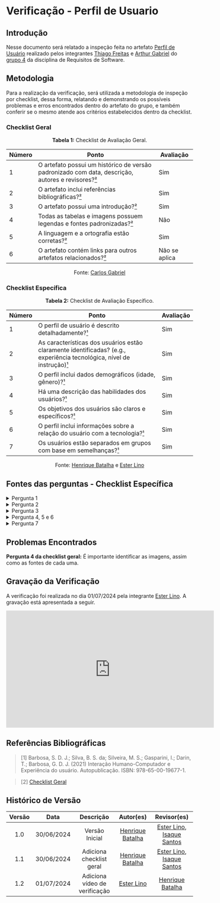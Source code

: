 # Verificação - Perfil de Usuario

## Introdução

Nesse documento será relatado a inspeção feita no artefato [Perfil de Usuário](https://requisitos-de-software.github.io/2024.1-Gov.br/#/perfil_usuario/perfil_usuario) realizado pelos integrantes [Thiago Freitas](https://github.com/thiagorfreitas) e [Arthur Gabriel](https://github.com/ArthurGabrieel) do [grupo 4](https://github.com/Requisitos-de-Software/2024.1-Gov.br) da disciplina de Requisitos de Software.
## Metodologia

Para a realização da verificação, será utilizada a metodologia de inspeção por checklist, dessa forma, relatando e demonstrando os possíveis problemas e erros encontrados dentro do artefato do grupo, e também conferir se o mesmo atende aos critérios estabelecidos dentro da checklist.

### Checklist Geral

<font><p style="text-align: center">**Tabela 1:** Checklist de Avaliação Geral.</p></font>

| Número  | Ponto                                                                                                           | Avaliação         |
|-----|----------------------------------------------------------------------------------------------------------------------|------------------|
| 1   | O artefato possui um histórico de versão padronizado com data, descrição, autores e revisores?[²](#ref2) | Sim |
| 2   | O artefato inclui referências bibliográficas?[²](#ref2) | Sim |
| 3   | O artefato possui uma introdução?[²](#ref2) | Sim |
| 4   | Todas as tabelas e imagens possuem legendas e fontes padronizadas?[²](#ref2)                                                             |       Não           |
| 5  | A linguagem e a ortografia estão corretas?[²](#ref2)  |  Sim |
| 6  | O artefato contém links para outros artefatos relacionados?[²](#ref2)                                                           |      Não se aplica            |

<div align="center">Fonte: <a href="https://github.com/TheCarlosRamos">Carlos Gabriel</a></div>


### Checklist Específica

<font><p style="text-align: center">**Tabela 2:** Checklist de Avaliação Específico.</p></font>

| Número | Ponto | Avaliação |
| ------ | ------ | --------- |
| 1 | O perfil de usuário é descrito detalhadamente?[¹](#ref1) | Sim |
| 2 | As características dos usuários estão claramente identificadas? (e.g., experiência tecnológica, nível de instrução)[¹](#ref1) | Sim |
| 3 | O perfil inclui dados demográficos (idade, gênero)?[¹](#ref1) | Sim |
| 4 | Há uma descrição das habilidades dos usuários?[¹](#ref1) | Sim |
| 5 | Os objetivos dos usuários são claros e específicos?[¹](#ref1) | Sim |
| 6 | O perfil inclui informações sobre a relação do usuário com a tecnologia?[¹](#ref1) | Sim |
| 7 | Os usuários estão separados em grupos com base em semelhanças?[¹](#ref1) | Sim  |

<div align="center">Fonte: <a href="https://github.com/HeBatalha">Henrique Batalha</a> e <a href="https://github.com/esteerlino">Ester Lino</a></div>

## Fontes das perguntas - Checklist Específica

</details>
<details><summary>Pergunta 1</summary>
<img src="assets/verificacao/perfil1.png" alt="ref" width="700"/>
</details>

</details>
<details><summary>Pergunta 2</summary>
<img src="assets/verificacao/perfil2.png" alt="ref" width="700"/>
</details>

</details>
<details><summary>Pergunta 3</summary>
<img src="assets/verificacao/perfil3.png" alt="ref" width="700"/>
</details>

</details>
<details><summary>Pergunta 4, 5 e 6</summary>
<img src="assets/verificacao/perfil4.png" alt="ref" width="700"/>
</details>

</details>
<details><summary>Pergunta 7</summary>
<img src="assets/verificacao/perfil5.png" alt="ref" width="700"/>
</details>

## Problemas Encontrados

**Pergunta 4 da checklist geral:** É importante identificar as imagens, assim como as fontes de cada uma.

## Gravação da Verificação

A verificação foi realizada no dia 01/07/2024 pela integrante [Ester Lino](https://github.com/esteerlino). A gravação está apresentada a seguir.

<iframe width="560" height="315" src="https://www.youtube.com/embed/GQ94boQxqH4?si=x2TQ4xMcf0QrfN9W" title="YouTube video player" frameborder="0" allow="accelerometer; autoplay; clipboard-write; encrypted-media; gyroscope; picture-in-picture; web-share" referrerpolicy="strict-origin-when-cross-origin" allowfullscreen></iframe>

## Referências Bibliográficas

<a id="ref1"></a>

> [1] Barbosa, S. D. J.; Silva, B. S. da; Silveira, M. S.; Gasparini, I.; Darin, T.; Barbosa, G. D. J. (2021)
Interação Humano-Computador e Experiência do usuário. Autopublicação. ISBN: 978-65-00-19677-1.

<a id="ref2"></a>

> [2] [Checklist Geral](verificacao/grupo_4/panorama_geral.md#metodologia)

## Histórico de Versão

| Versão |    Data    |                      Descrição                      |      Autor(es)      | Revisor(es)  |
| :----: | :--------: | :-------------------------------------------------: | :-----------------: | :----------: |
|  1.0   | 30/06/2024 | Versão Inicial | [Henrique Batalha](https://github.com/HeBatalha) | [Ester Lino](https://github.com/esteerlino), [Isaque Santos](https://github.com/IsaqueSH) |
|  1.1   | 30/06/2024 | Adiciona checklist geral | [Henrique Batalha](https://github.com/HeBatalha) | [Ester Lino](https://github.com/esteerlino), [Isaque Santos](https://github.com/IsaqueSH) |
|  1.2   | 01/07/2024 | Adiciona vídeo de verificação | [Ester Lino](https://github.com/esteerlino) | [Henrique Batalha](https://github.com/HeBatalha) |
